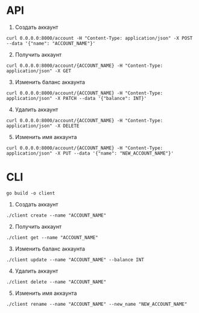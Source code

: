 API
=

1. Создать аккаунт
```
curl 0.0.0.0:8000/account -H "Content-Type: application/json" -X POST --data '{"name": "ACCOUNT_NAME"}'    
```

2. Получить аккаунт
```
curl 0.0.0.0:8000/account/{ACCOUNT_NAME} -H "Content-Type: application/json" -X GET
```

3. Изменить баланс аккаунта
```
curl 0.0.0.0:8000/account/{ACCOUNT_NAME} -H "Content-Type: application/json" -X PATCH --data '{"balance": INT}'
```

4. Удалить аккаунт
```
curl 0.0.0.0:8000/account/{ACCOUNT_NAME} -H "Content-Type: application/json" -X DELETE
```

5. Изменить имя аккаунта
```
curl 0.0.0.0:8000/account/{ACCOUNT_NAME} -H "Content-Type: application/json" -X PUT --data '{"name": "NEW_ACCOUNT_NAME"}'
```

CLI
=

```
go build -o client
```

1. Создать аккаунт
```
./client create --name "ACCOUNT_NAME" 
```

2. Получить аккаунт
```
./client get --name "ACCOUNT_NAME"
```

3. Изменить баланс аккаунта
```
./client update --name "ACCOUNT_NAME" --balance INT
```

4. Удалить аккаунт
```
./client delete --name "ACCOUNT_NAME"
```

5. Изменить имя аккаунта
```
./client rename --name "ACCOUNT_NAME" --new_name "NEW_ACCOUNT_NAME"
```
